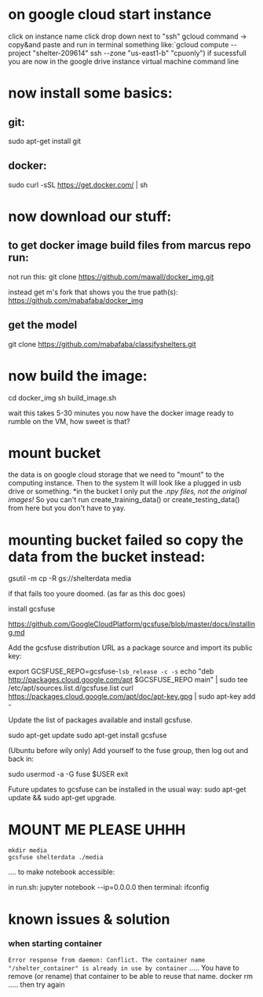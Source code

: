 








# on google cloud start instance
click on instance name
click drop down next to "ssh"
gcloud command -> copy&and paste and run in terminal
something like:`gcloud compute --project "shelter-209614" ssh --zone "us-east1-b" "cpuonly")
if sucessfull you are now in the google drive instance virtual machine command line

# now install some basics:
## git:
sudo apt-get install git

## docker:
sudo curl -sSL https://get.docker.com/ | sh


# now download our stuff:
## to get docker image build files from marcus repo run:
not run this: git clone https://github.com/mawall/docker_img.git

instead get m's fork that shows you the true path(s):
https://github.com/mabafaba/docker_img


## get the model
git clone https://github.com/mabafaba/classifyshelters.git


# now build the image:
cd docker_img
sh build_image.sh

wait this takes 5-30 minutes
you now have the docker image ready to rumble on the VM, how sweet is that?

# mount bucket
the data is on google cloud storage that we need to "mount" to the computing instance. Then to the system It will look like a plugged in usb drive or something.
*in the bucket I only put the *.npy files, not the original images!* So you can't run create_training_data() or create_testing_data() from here but you don't have to yay.

# mounting bucket failed so copy the data from the bucket instead:
gsutil -m cp -R gs://shelterdata media

if that fails too youre doomed. (as far as this doc goes)

install gcsfuse

https://github.com/GoogleCloudPlatform/gcsfuse/blob/master/docs/installing.md


Add the gcsfuse distribution URL as a package source and import its public key:

export GCSFUSE_REPO=gcsfuse-`lsb_release -c -s`
echo "deb http://packages.cloud.google.com/apt $GCSFUSE_REPO main" | sudo tee /etc/apt/sources.list.d/gcsfuse.list
curl https://packages.cloud.google.com/apt/doc/apt-key.gpg | sudo apt-key add -

Update the list of packages available and install gcsfuse.

sudo apt-get update
sudo apt-get install gcsfuse

(Ubuntu before wily only) Add yourself to the fuse group, then log out and back in:

sudo usermod -a -G fuse $USER
exit

Future updates to gcsfuse can be installed in the usual way: sudo apt-get update && sudo apt-get upgrade.

# MOUNT ME PLEASE UHHH
```
mkdir media
gcsfuse shelterdata ./media
```
.... to make notebook accessible:

in run.sh:
jupyter notebook --ip=0.0.0.0
then terminal: ifconfig


# known issues & solution
### when starting container
`Error response from daemon: Conflict. The container name "/shelter_container" is already in use by container`  ..... You have to remove (or rename) that container to be able to reuse that name.
docker rm .....
then try again






